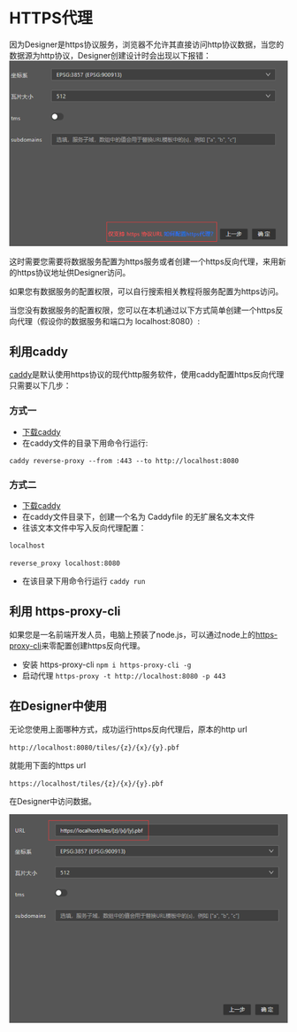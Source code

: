 # HTTPS代理

因为Designer是https协议服务，浏览器不允许其直接访问http协议数据，当您的数据源为http协议，Designer创建设计时会出现以下报错：
![alt text](image-9.png)

这时需要您需要将数据服务配置为https服务或者创建一个https反向代理，来用新的https协议地址供Designer访问。

如果您有数据服务的配置权限，可以自行搜索相关教程将服务配置为https访问。

当您没有数据服务的配置权限，您可以在本机通过以下方式简单创建一个https反向代理（假设你的数据服务和端口为 localhost:8080）:

## 利用caddy

[caddy](https://caddyserver.com/)是默认使用https协议的现代http服务软件，使用caddy配置https反向代理只需要以下几步：

### 方式一
* [下载caddy](https://caddyserver.com/download)
* 在caddy文件的目录下用命令行运行:
```
caddy reverse-proxy --from :443 --to http://localhost:8080
```

### 方式二
* [下载caddy](https://caddyserver.com/download)
* 在caddy文件目录下，创建一个名为 Caddyfile 的无扩展名文本文件
* 往该文本文件中写入反向代理配置：
```
localhost

reverse_proxy localhost:8080
```
* 在该目录下用命令行运行 ```caddy run```


## 利用 https-proxy-cli

如果您是一名前端开发人员，电脑上预装了node.js，可以通过node上的[https-proxy-cli](https://github.com/naugtur/https-proxy-cli)来零配置创建https反向代理。

* 安装 https-proxy-cli ```npm i https-proxy-cli -g```
* 启动代理 ```https-proxy -t http://localhost:8080 -p 443```

## 在Designer中使用

无论您使用上面哪种方式，成功运行https反向代理后，原本的http url

`http://localhost:8080/tiles/{z}/{x}/{y}.pbf`

就能用下面的https url

`https://localhost/tiles/{z}/{x}/{y}.pbf`

在Designer中访问数据。

![alt text](image-10.png)
